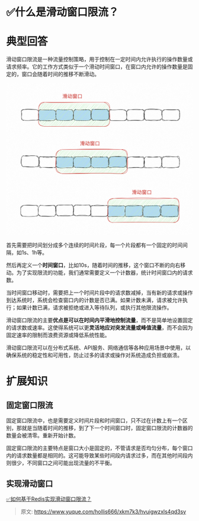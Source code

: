 # ✅什么是滑动窗口限流？

# 典型回答


滑动窗口限流是一种流量控制策略，用于控制在一定时间内允许执行的操作数量或请求频率。它的工作方式类似于一个滑动时间窗口，在窗口内允许的操作数量是固定的，窗口会随着时间的推移不断滑动。



![1694696535317-378396b0-5d2e-4672-8276-852719b7ad4e.png](./img/duMjqweXGAJzD1hq/1694696535317-378396b0-5d2e-4672-8276-852719b7ad4e-000678.png)



首先需要把时间划分成多个连续的时间片段，每一个片段都有一个固定的时间间隔，如1s、1h等。



然后再定义一个**时间窗口**，比如10s，随着时间的推移，这个窗口不断的向右移动。为了实现限流的功能，我们通常需要定义一个计数器，统计时间窗口内的请求数。



当时间窗口移动时，需要把上一个时间片段中的请求数减掉，当有新的请求或操作到达系统时，系统会检查窗口内的计数是否已满。如果计数未满，请求被允许执行；如果计数已满，请求被拒绝或进入等待队列，或执行其他限流操作。



滑动窗口限流的主要**优点是可以在时间内平滑地控制流量**，而不是简单地设置固定的请求数或速率。这使得系统可以更**灵活地应对突发流量或峰值流量**，而不会因为固定速率的限制而浪费资源或降低系统性能。



滑动窗口限流可以在分布式系统、API服务、网络通信等各种应用场景中使用，以确保系统的稳定性和可用性，防止过多的请求或操作对系统造成负担或崩溃。



# 扩展知识


## 固定窗口限流


固定窗口限流中，也是需要定义时间片段和时间窗口，只不过在计数上有一个区别，那就是当随着时间的推移，到了下一个时间窗口时，固定窗口限流的计数器的数量会被清零。重新开始计数。



固定窗口限流的主要特点是窗口大小是固定的，不管请求是否均匀分布，每个窗口内的请求数量都是相同的。这可能导致某些时间段内请求过多，而在其他时间段内则很少，不同窗口之间可能出现流量的不平衡。



## 实现滑动窗口


[✅如何基于Redis实现滑动窗口限流？](https://www.yuque.com/hollis666/xkm7k3/saoeievgraqwxgs1)











> 原文: <https://www.yuque.com/hollis666/xkm7k3/hvuigwzxls4qd3sy>